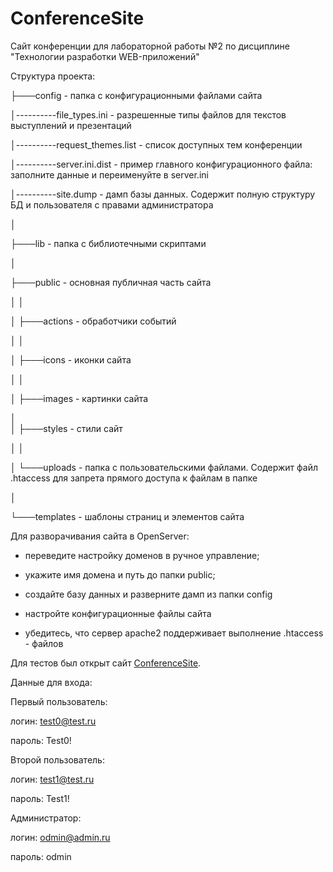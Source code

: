 # ConferenceSite
Сайт конференции для лабораторной работы №2 по дисциплине "Технологии разработки WEB-приложений"

Структура проекта:

├───config - папка с конфигурационными файлами сайта

│----------file_types.ini - разрешенные типы файлов для текстов выступлений и презентаций

│----------request_themes.list - список доступных тем конференции

│----------server.ini.dist - пример главного конфигурационного файла: заполните данные и переименуйте в server.ini

│----------site.dump - дамп базы данных. Содержит полную структуру БД и пользователя с правами администратора

│

├───lib - папка с библиотечными скриптами

│

├───public - основная публичная часть сайта

│   │


│   ├───actions - обработчики событий

│   │

│   ├───icons - иконки сайта

│   │

│   ├───images - картинки сайта

│   
│   ├───styles - стили сайт

│   │

│   └───uploads - папка с пользовательскими файлами. Содержит файл .htaccess для запрета прямого доступа к файлам в папке

│

└───templates - шаблоны страниц и элементов сайта

Для разворачивания сайта в OpenServer:

- переведите настройку доменов в ручное управление;

- укажите имя домена и путь до папки public;

- создайте базу данных и разверните дамп из папки config

- настройте конфигурационные файлы сайта

- убедитесь, что сервер apache2 поддерживает выполнение .htaccess - файлов

Для тестов был открыт сайт [ConferenceSite](http://www.conference-site.ru).

Данные для входа:

Первый пользователь:

логин: test0@test.ru

пароль: Test0!

Второй пользователь:

логин: test1@test.ru

пароль: Test1!

Администратор:

логин: odmin@admin.ru

пароль: odmin
